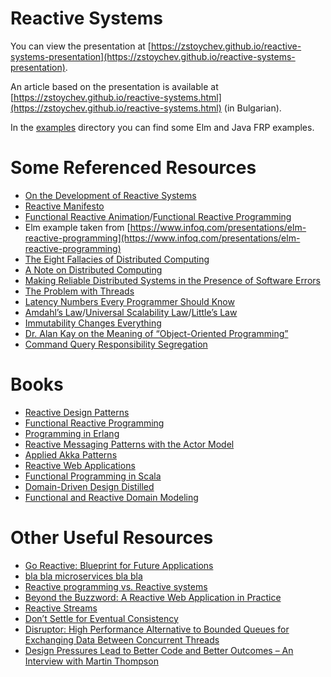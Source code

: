 # Reactive Systems

You can view the presentation at [https://zstoychev.github.io/reactive-systems-presentation](https://zstoychev.github.io/reactive-systems-presentation).

An article based on the presentation is available at [https://zstoychev.github.io/reactive-systems.html](https://zstoychev.github.io/reactive-systems.html) (in Bulgarian).

In the [examples](examples) directory you can find some Elm and Java FRP examples.

# Some Referenced Resources

* [On the Development of Reactive Systems](http://www.wisdom.weizmann.ac.il/~harel/SCANNED.PAPERS/ReactiveSystems.pdf)
* [Reactive Manifesto](http://www.reactivemanifesto.org/)
* [Functional Reactive Animation](http://conal.net/papers/icfp97/)/[Functional Reactive Programming](http://conal.net/papers/push-pull-frp/)
* Elm example taken from [https://www.infoq.com/presentations/elm-reactive-programming](https://www.infoq.com/presentations/elm-reactive-programming)
* [The Eight Fallacies of Distributed Computing](https://blogs.oracle.com/jag/resource/Fallacies.html)
* [A Note on Distributed Computing](http://citeseerx.ist.psu.edu/viewdoc/download?doi=10.1.1.41.7628&rep=rep1&type=pdf)
* [Making Reliable Distributed Systems in the Presence of Software Errors](http://erlang.org/download/armstrong_thesis_2003.pdf)
* [The Problem with Threads](https://www2.eecs.berkeley.edu/Pubs/TechRpts/2006/EECS-2006-1.pdf)
* [Latency Numbers Every Programmer Should Know](https://gist.github.com/jboner/2841832)
* [Amdahl’s Law](http://www-inst.eecs.berkeley.edu/~n252/paper/Amdahl.pdf)/[Universal Scalability Law](http://www.perfdynamics.com/Papers/njgCMG93.pdf)/[Little’s Law](http://www.cs.bilkent.edu.tr/~tugrul/CS518/Papers/little.pdf)
* [Immutability Changes Everything](http://cidrdb.org/cidr2015/Papers/CIDR15_Paper16.pdf)
* [Dr. Alan Kay on the Meaning of “Object-Oriented Programming”](http://userpage.fu-berlin.de/~ram/pub/pub_jf47ht81Ht/doc_kay_oop_en)
* [Command Query Responsibility Segregation](https://cqrs.files.wordpress.com/2010/11/cqrs_documents.pdf)

# Books

* [Reactive Design Patterns](https://www.manning.com/books/reactive-design-patterns)
* [Functional Reactive Programming](https://www.manning.com/books/functional-reactive-programming)
* [Programming in Erlang](https://pragprog.com/book/jaerlang2/programming-erlang)
* [Reactive Messaging Patterns with the Actor Model](https://vaughnvernon.co/?page_id=168#rewam)
* [Applied Akka Patterns](http://shop.oreilly.com/product/0636920043577.do)
* [Reactive Web Applications](https://www.manning.com/books/reactive-web-applications)
* [Functional Programming in Scala](https://www.manning.com/books/functional-programming-in-scala)
* [Domain-Driven Design Distilled](https://vaughnvernon.co/?page_id=168#distilled)
* [Functional and Reactive Domain Modeling](https://www.manning.com/books/functional-and-reactive-domain-modeling)

# Other Useful Resources

* [Go Reactive: Blueprint for Future Applications](https://www.youtube.com/watch?v=auYuWBudVt8)
* [bla bla microservices bla bla](http://jonasboner.com/bla-bla-microservices-bla-bla/)
* [Reactive programming vs. Reactive systems](https://www.oreilly.com/ideas/reactive-programming-vs-reactive-systems)
* [Beyond the Buzzword: A Reactive Web Application in Practice](https://www.youtube.com/watch?v=xZraNGzAX48)
* [Reactive Streams](http://www.reactive-streams.org/)
* [Don’t Settle for Eventual Consistency](https://queue.acm.org/detail.cfm?id=2610533)
* [Disruptor: High Performance Alternative to Bounded Queues for Exchanging Data Between Concurrent Threads](http://lmax-exchange.github.io/disruptor/files/Disruptor-1.0.pdf)
* [Design Pressures Lead to Better Code and Better Outcomes – An Interview with Martin Thompson](https://www.oreilly.com/ideas/design-pressures-lead-to-better-code-and-better-outcomes)
